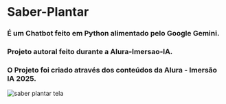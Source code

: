 # Saber-Plantar

### É um Chatbot feito em Python alimentado pelo Google Gemini. 
### <p> Projeto autoral feito durante a Alura-Imersao-IA. </br>
### O Projeto foi criado através dos conteúdos da Alura - Imersão IA 2025.

![saber plantar tela](https://github.com/user-attachments/assets/f91f6912-8e3e-4c9c-9128-d8bd03e4e069)
